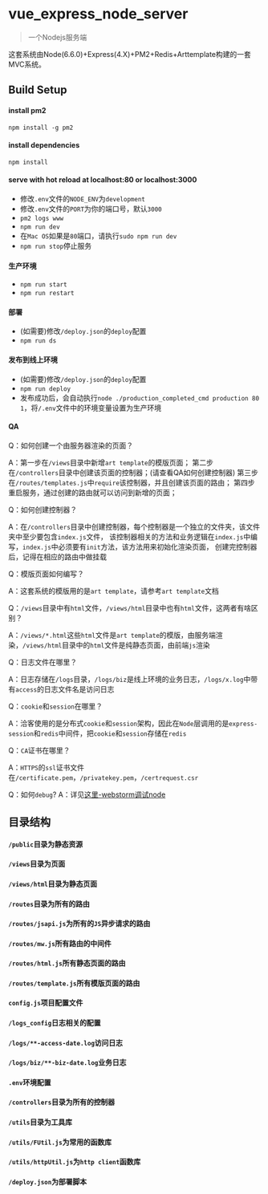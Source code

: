 # vue_express_node_server

> 一个Nodejs服务端

这套系统由Node(6.6.0)+Express(4.X)+PM2+Redis+Arttemplate构建的一套MVC系统。

## Build Setup
#### install pm2
`npm install -g pm2`

#### install dependencies
`npm install`

#### serve with hot reload at localhost:80 or localhost:3000
* 修改`.env`文件的`NODE_ENV`为`development`
* 修改`.env`文件的`PORT`为你的端口号，默认`3000`
* `pm2 logs www`
* `npm run dev`
* 在`Mac OS`如果是`80`端口，请执行`sudo npm run dev`
* `npm run stop`停止服务

#### 生产环境
* `npm run start`
* `npm run restart`

#### 部署
* (如需要)修改`/deploy.json`的`deploy`配置
* `npm run ds`

#### 发布到线上环境
* (如需要)修改`/deploy.json`的`deploy`配置
* `npm run deploy`
* 发布成功后，会自动执行`node ./production_completed_cmd production 80 1`，将`/.env`文件中的环境变量设置为生产环境

#### QA
Q：如何创建一个由服务器渲染的页面？

A：第一步在`/views`目录中新增`art template`的模版页面；
第二步在`/controllers`目录中创建该页面的控制器；(请查看QA如何创建控制器)
第三步在`/routes/templates.js`中`require`该控制器，并且创建该页面的路由；
第四步重启服务，通过创建的路由就可以访问到新增的页面；


Q：如何创建控制器？

A：在`/controllers`目录中创建控制器，每个控制器是一个独立的文件夹，该文件夹中至少要包含`index.js`文件，
该控制器相关的方法和业务逻辑在`index.js`中编写，`index.js`中必须要有`init`方法，该方法用来初始化渲染页面，
创建完控制器后，记得在相应的路由中做挂载


Q：模版页面如何编写？

A：这套系统的模版用的是`art template`，请参考`art template`文档


Q：`/views`目录中有`html`文件，`/views/html`目录中也有`html`文件，这两者有啥区别？

A：`/views/*.html`这些`html`文件是`art template`的模版，由服务端渲染，`/views/html`目录中的`html`文件是纯静态页面，由前端`js`渲染


Q：日志文件在哪里？

A：日志存储在`/logs`目录，`/logs/biz`是线上环境的业务日志，`/logs/x.log`中带有`access`的日志文件名是访问日志

Q：`cookie`和`session`在哪里？

A：洽客使用的是分布式`cookie`和`session`架构，因此在`Node`层调用的是`express-session`和`redis`中间件，把`cookie`和`session`存储在`redis`

Q：`CA`证书在哪里？

A：`HTTPS`的`ssl`证书文件在`/certificate.pem`，`/privatekey.pem`，`/certrequest.csr`

Q：如何`debug`?
A：详见[这里-webstorm调试node](http://debug.qiakrdev.com/index.php?m=doc&f=view&docID=71)

## 目录结构

#### `/public`目录为静态资源
#### `/views`目录为页面
#### `/views/html`目录为静态页面
#### `/routes`目录为所有的路由
#### `/routes/jsapi.js`为所有的`JS`异步请求的路由
#### `/routes/mw.js`所有路由的中间件
#### `/routes/html.js`所有静态页面的路由
#### `/routes/template.js`所有模版页面的路由
#### `config.js`项目配置文件
#### `/logs_config`日志相关的配置
#### `/logs/**-access-date.log`访问日志
#### `/logs/biz/**-biz-date.log`业务日志
#### `.env`环境配置
#### `/controllers`目录为所有的控制器
#### `/utils`目录为工具库
#### `/utils/FUtil.js`为常用的函数库
#### `/utils/httpUtil.js`为`http client`函数库
#### `/deploy.json`为部署脚本
